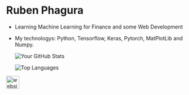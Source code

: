 # Ruben Phagura
-  Learning Machine Learning for Finance and some Web Development
-  My technologys: Python, Tensorflow, Keras, Pytorch, MatPlotLib and Numpy.

  
   ![Your GitHub Stats](https://github-readme-stats.vercel.app/api?username=ruben2163)
   
   ![Top Languages](https://github-readme-stats.vercel.app/api/top-langs/?username=ruben2163&layout=compact) 






<div align="left">
  <a href="https://rubenphagura.com" target="_blank">
    <img src="https://img.shields.io/static/v1?message=Website&label=&color=E4405F&logoColor=white&labelColor=&style=for-the-badge" height="35" alt="website link"  />
  </a>
</div>

###

<!---
Ruben2163/Ruben2163 is a ✨ special ✨ repository because its `README.md` (this file) appears on your GitHub profile.
You can click the Preview link to take a look at your changes.
--->
